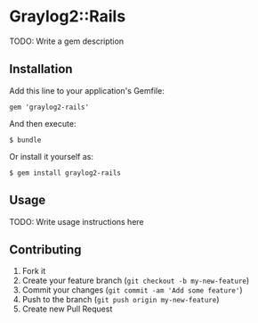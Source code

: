 # Graylog2::Rails

TODO: Write a gem description

## Installation

Add this line to your application's Gemfile:

    gem 'graylog2-rails'

And then execute:

    $ bundle

Or install it yourself as:

    $ gem install graylog2-rails

## Usage

TODO: Write usage instructions here

## Contributing

1. Fork it
2. Create your feature branch (`git checkout -b my-new-feature`)
3. Commit your changes (`git commit -am 'Add some feature'`)
4. Push to the branch (`git push origin my-new-feature`)
5. Create new Pull Request
